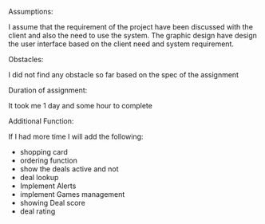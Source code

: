 Assumptions:

I assume that the requirement of the project have been discussed with the client and also the need to  use the system.
The graphic design have design the user interface based on the client need and system requirement.

Obstacles:

I did not find any obstacle so far based on the spec of the assignment

Duration of assignment:

It took me 1 day and some hour to complete

Additional Function:

If I had more time I will add the following:
- shopping card
- ordering function
- show the deals active and not
- deal lookup
- Implement Alerts
- implement Games management
- showing Deal score
- deal rating